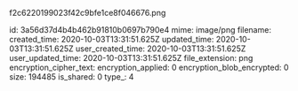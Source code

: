 f2c6220199023f42c9bfe1ce8f046676.png

id: 3a56d37d4b4b462b91810b0697b790e4
mime: image/png
filename: 
created_time: 2020-10-03T13:31:51.625Z
updated_time: 2020-10-03T13:31:51.625Z
user_created_time: 2020-10-03T13:31:51.625Z
user_updated_time: 2020-10-03T13:31:51.625Z
file_extension: png
encryption_cipher_text: 
encryption_applied: 0
encryption_blob_encrypted: 0
size: 194485
is_shared: 0
type_: 4